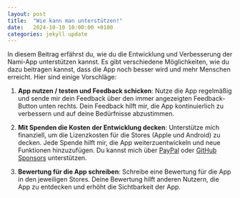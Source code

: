 ```yaml
---
layout: post
title:  "Wie kann man unterstützen!"
date:   2024-10-10 10:00:00 +0100
categories: jekyll update
---
```


In diesem Beitrag erfährst du, wie du die Entwicklung und Verbesserung der Nami-App unterstützen kannst. Es gibt verschiedene Möglichkeiten, wie du dazu beitragen kannst, dass die App noch besser wird und mehr Menschen erreicht. Hier sind einige Vorschläge:

1. **App nutzen / testen und Feedback schicken**: Nutze die App regelmäßig und sende mir dein Feedback über den immer angezeigten Feedback-Button unten rechts. Dein Feedback hilft mir, die App kontinuierlich zu verbessern und auf deine Bedürfnisse abzustimmen.

2. **Mit Spenden die Kosten der Entwicklung decken**: Unterstütze mich finanziell, um die Lizenzkosten für die Stores (Apple und Android) zu decken. Jede Spende hilft mir, die App weiterzuentwickeln und neue Funktionen hinzuzufügen. Du kannst mich über [PayPal](https://www.paypal.com/donate/?hosted_button_id=5YJVWMBN72G3A) oder [GitHub Sponsors](https://github.com/sponsors/JanneckLange) unterstützen.

3. **Bewertung für die App schreiben**: Schreibe eine Bewertung für die App in den jeweiligen Stores. Deine Bewertung hilft anderen Nutzern, die App zu entdecken und erhöht die Sichtbarkeit der App.
